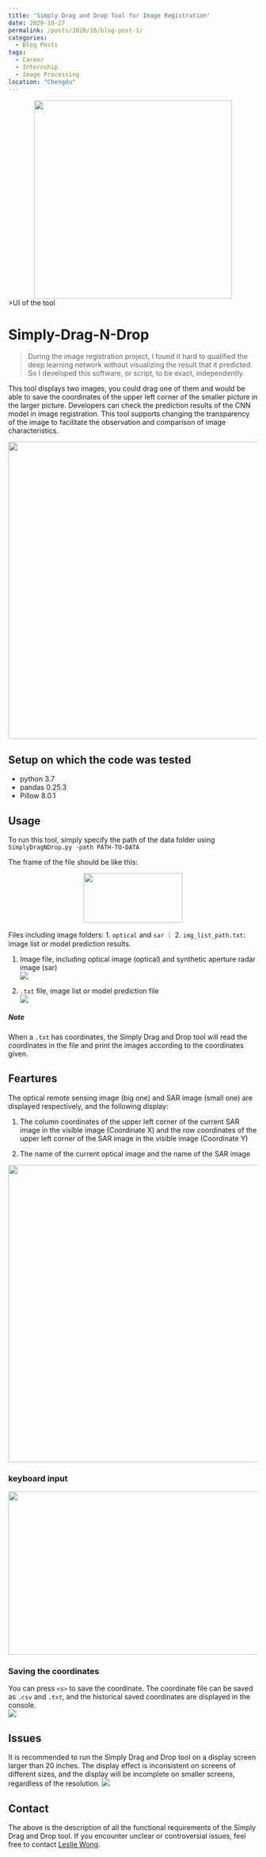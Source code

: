 ```yaml
---
title: 'Simply Drag and Drop Tool for Image Registration'
date: 2020-10-27
permalink: /posts/2020/10/blog-post-1/
categories:
  - Blog Posts
tags:
  - Career
  - Internship
  - Image Processing 
location: "Chengdu"
---
```

<div align = 'center'>
<img src = "/images/Simply_Imgs/dnd.png" width = "400" >
</div>
>UI of the tool

# Simply-Drag-N-Drop

>During the image registration project, I found it hard to qualified the deep learning network without visualizing the result that it predicted. So I developed this software, or script, to be exact, independently.

This tool displays two images, you could drag one of them and would be able to save the coordinates of the upper left corner of the smaller picture in the larger picture. Developers can check the prediction results of the CNN model in image registration. This tool supports changing the transparency of the image to facilitate the observation and comparison of image characteristics.
<div align = 'center'>
<img src = "/images/Simply_Imgs/image2020-11-17_15-52-45.png" width = "600" >
</div>

## Setup on which the code was tested
- python 3.7
- pandas 0.25.3
- Pillow 8.0.1

## Usage
To run this tool, simply specify the path of the data folder using   
`SimplyDragNDrop.py -path PATH-TO-DATA`  

The frame of the file should be like this:  

<div align = 'center'>
<img src = "/images/Simply_Imgs/image2020-11-18_15-5-10.png" height="100" width = "200" >
</div>  


Files including image folders: 1. `optical` and `sar` ｜ 2. `img_list_path.txt`: image list or model prediction results.

1. Image file, including optical image (optical) and synthetic aperture radar image (sar)   
![](/images/Simply_Imgs/img_file.png)  

2. `.txt` file, image list or model prediction file  
![](/images/Simply_Imgs/list_file.png)  

##### Note
When a `.txt` has coordinates, the Simply Drag and Drop tool will read the coordinates in the file and print the images according to the coordinates given.


## Feartures

The optical remote sensing image (big one) and SAR image (small one) are displayed respectively, and the following display:

1. The column coordinates of the upper left corner of the current SAR image in the visible image (Coordinate X) and the row coordinates of the upper left corner of the SAR image in the visible image (Coordinate Y)

2. The name of the current optical image and the name of the SAR image

<div align = 'center'>
<img src = "/images/Simply_Imgs/dnd.png" width = "600" >
</div>

### keyboard input

<div align = 'center'>
<img src = "/images/Simply_Imgs/key.png" height = "330" width = "550" >
</div>


### Saving the coordinates
You can press `<s>` to save the coordinate. The coordinate file can be saved as `.csv` and `.txt`, and the historical saved coordinates are displayed in the console.  
![](/images/Simply_Imgs/cor_file.png)  

## Issues
It is recommended to run the Simply Drag and Drop tool on a display screen larger than 20 inches. The display effect is inconsistent on screens of different sizes, and the display will be incomplete on smaller screens, regardless of the resolution.
![](/images/Simply_Imgs/issues_file.png)  
## Contact
The above is the description of all the functional requirements of the Simply Drag and Drop tool. If you encounter unclear or controversial issues, feel free to contact [Leslie Wong](yushuowang@outlook.com).